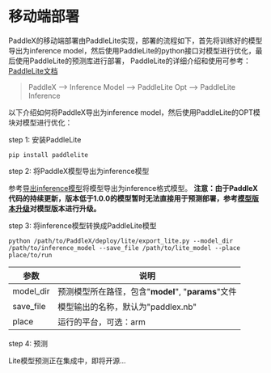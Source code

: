 # 移动端部署

PaddleX的移动端部署由PaddleLite实现，部署的流程如下，首先将训练好的模型导出为inference model，然后使用PaddleLite的python接口对模型进行优化，最后使用PaddleLite的预测库进行部署，
PaddleLite的详细介绍和使用可参考：[PaddleLite文档](https://paddle-lite.readthedocs.io/zh/latest/)

> PaddleX --> Inference Model --> PaddleLite Opt --> PaddleLite Inference

以下介绍如何将PaddleX导出为inference model，然后使用PaddleLite的OPT模块对模型进行优化：

step 1: 安装PaddleLite

```
pip install paddlelite
```

step 2: 将PaddleX模型导出为inference模型

参考[导出inference模型](deploy_server/deploy_python.html#inference)将模型导出为inference格式模型。
**注意：由于PaddleX代码的持续更新，版本低于1.0.0的模型暂时无法直接用于预测部署，参考[模型版本升级](./upgrade_version.md)对模型版本进行升级。**

step 3: 将inference模型转换成PaddleLite模型

```
python /path/to/PaddleX/deploy/lite/export_lite.py --model_dir /path/to/inference_model --save_file /path/to/lite_model --place place/to/run

```

|  参数   | 说明  |
|  ----  | ----  |
| model_dir  | 预测模型所在路径，包含"__model__", "__params__"文件 |
| save_file  | 模型输出的名称，默认为"paddlex.nb" |
| place  | 运行的平台，可选：arm|opencl|x86|npu|xpu|rknpu|apu |


step 4: 预测

Lite模型预测正在集成中，即将开源...
